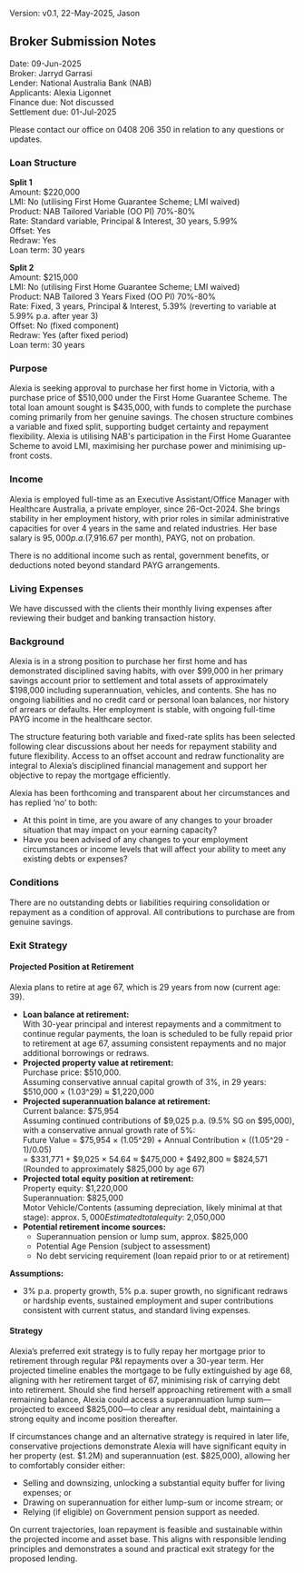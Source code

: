 Version: v0.1, 22-May-2025, Jason

## Broker Submission Notes

Date: 09-Jun-2025  
Broker: Jarryd Garrasi  
Lender: National Australia Bank (NAB)  
Applicants: Alexia Ligonnet  
Finance due: Not discussed  
Settlement due: 01-Jul-2025

Please contact our office on 0408 206 350 in relation to any questions or updates.

### Loan Structure

**Split 1**  
Amount: $220,000  
LMI: No (utilising First Home Guarantee Scheme; LMI waived)  
Product: NAB Tailored Variable (OO PI) 70%-80%  
Rate: Standard variable, Principal & Interest, 30 years, 5.99%  
Offset: Yes  
Redraw: Yes  
Loan term: 30 years

**Split 2**  
Amount: $215,000  
LMI: No (utilising First Home Guarantee Scheme; LMI waived)  
Product: NAB Tailored 3 Years Fixed (OO PI) 70%-80%  
Rate: Fixed, 3 years, Principal & Interest, 5.39% (reverting to variable at 5.99% p.a. after year 3)  
Offset: No (fixed component)  
Redraw: Yes (after fixed period)  
Loan term: 30 years

### Purpose

Alexia is seeking approval to purchase her first home in Victoria, with a purchase price of $510,000 under the First Home Guarantee Scheme. The total loan amount sought is $435,000, with funds to complete the purchase coming primarily from her genuine savings. The chosen structure combines a variable and fixed split, supporting budget certainty and repayment flexibility. Alexia is utilising NAB's participation in the First Home Guarantee Scheme to avoid LMI, maximising her purchase power and minimising up-front costs.

### Income

Alexia is employed full-time as an Executive Assistant/Office Manager with Healthcare Australia, a private employer, since 26-Oct-2024. She brings stability in her employment history, with prior roles in similar administrative capacities for over 4 years in the same and related industries. Her base salary is $95,000 p.a. ($7,916.67 per month), PAYG, not on probation.

There is no additional income such as rental, government benefits, or deductions noted beyond standard PAYG arrangements.

### Living Expenses

We have discussed with the clients their monthly living expenses after reviewing their budget and banking transaction history.

### Background

Alexia is in a strong position to purchase her first home and has demonstrated disciplined saving habits, with over $99,000 in her primary savings account prior to settlement and total assets of approximately $198,000 including superannuation, vehicles, and contents. She has no ongoing liabilities and no credit card or personal loan balances, nor history of arrears or defaults. Her employment is stable, with ongoing full-time PAYG income in the healthcare sector.

The structure featuring both variable and fixed-rate splits has been selected following clear discussions about her needs for repayment stability and future flexibility. Access to an offset account and redraw functionality are integral to Alexia’s disciplined financial management and support her objective to repay the mortgage efficiently.

Alexia has been forthcoming and transparent about her circumstances and has replied ‘no’ to both:

* At this point in time, are you aware of any changes to your broader situation that may impact on your earning capacity?  
* Have you been advised of any changes to your employment circumstances or income levels that will affect your ability to meet any existing debts or expenses?

### Conditions

There are no outstanding debts or liabilities requiring consolidation or repayment as a condition of approval. All contributions to purchase are from genuine savings.

### Exit Strategy

#### Projected Position at Retirement

Alexia plans to retire at age 67, which is 29 years from now (current age: 39).  
- **Loan balance at retirement:**  
  With 30-year principal and interest repayments and a commitment to continue regular payments, the loan is scheduled to be fully repaid prior to retirement at age 67, assuming consistent repayments and no major additional borrowings or redraws.  
- **Projected property value at retirement:**  
  Purchase price: $510,000.  
  Assuming conservative annual capital growth of 3%, in 29 years:  
  $510,000 × (1.03^29) ≈ $1,220,000  
- **Projected superannuation balance at retirement:**  
  Current balance: $75,954  
  Assuming continued contributions of $9,025 p.a. (9.5% SG on $95,000), with a conservative annual growth rate of 5%:  
  Future Value = $75,954 × (1.05^29) + Annual Contribution × ((1.05^29 - 1)/0.05)  
  = $331,771 + $9,025 × 54.64 ≈ $475,000 + $492,800 ≈ $824,571  
  (Rounded to approximately $825,000 by age 67)  
- **Projected total equity position at retirement:**  
  Property equity: $1,220,000  
  Superannuation: $825,000  
  Motor Vehicle/Contents (assuming depreciation, likely minimal at that stage): approx. $5,000  
  Estimated total equity: ~$2,050,000  
- **Potential retirement income sources:**  
  - Superannuation pension or lump sum, approx. $825,000  
  - Potential Age Pension (subject to assessment)  
  - No debt servicing requirement (loan repaid prior to or at retirement)  

**Assumptions:**  
- 3% p.a. property growth, 5% p.a. super growth, no significant redraws or hardship events, sustained employment and super contributions consistent with current status, and standard living expenses.

#### Strategy

Alexia’s preferred exit strategy is to fully repay her mortgage prior to retirement through regular P&I repayments over a 30-year term. Her projected timeline enables the mortgage to be fully extinguished by age 68, aligning with her retirement target of 67, minimising risk of carrying debt into retirement. Should she find herself approaching retirement with a small remaining balance, Alexia could access a superannuation lump sum—projected to exceed $825,000—to clear any residual debt, maintaining a strong equity and income position thereafter.

If circumstances change and an alternative strategy is required in later life, conservative projections demonstrate Alexia will have significant equity in her property (est. $1.2M) and superannuation (est. $825,000), allowing her to comfortably consider either:  
- Selling and downsizing, unlocking a substantial equity buffer for living expenses; or  
- Drawing on superannuation for either lump-sum or income stream; or  
- Relying (if eligible) on Government pension support as needed.

On current trajectories, loan repayment is feasible and sustainable within the projected income and asset base. This aligns with responsible lending principles and demonstrates a sound and practical exit strategy for the proposed lending.
